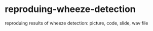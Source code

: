 # reproduing-wheeze-detection
reproduing results of wheeze detection: picture, code, slide, wav file
